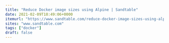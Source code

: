 ```yaml
---
title: "Reduce Docker image sizes using Alpine | Sandtable"
date: 2021-02-09T18:49:06+0000
itemurl: "https://www.sandtable.com/reduce-docker-image-sizes-using-alpine/"
sites: "www.sandtable.com"
tags: ["docker"]
draft: false
---
```


